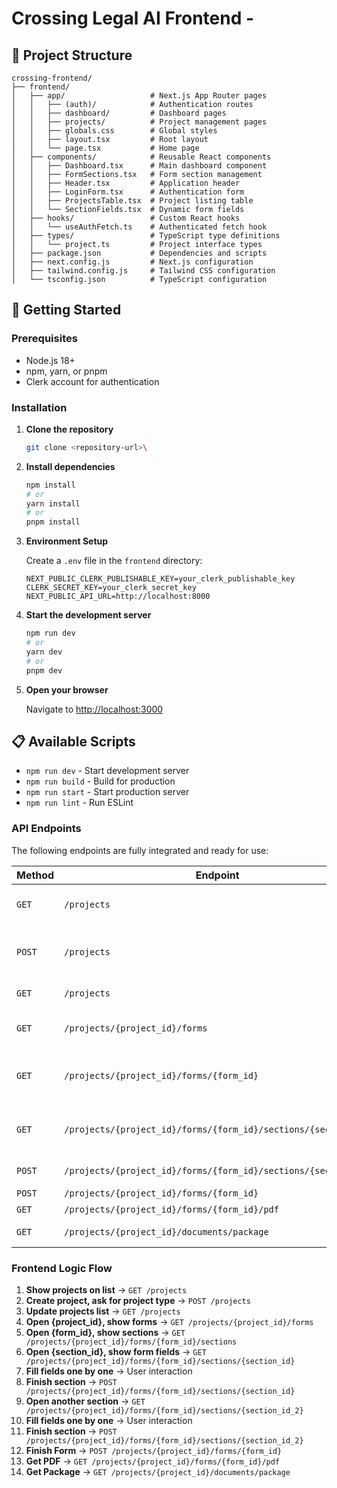 # Crossing Legal AI Frontend -

## 📁 Project Structure

```
crossing-frontend/
├── frontend/
│   ├── app/                   # Next.js App Router pages
│   │   ├── (auth)/            # Authentication routes
│   │   ├── dashboard/         # Dashboard pages
│   │   ├── projects/          # Project management pages
│   │   ├── globals.css        # Global styles
│   │   ├── layout.tsx         # Root layout
│   │   └── page.tsx           # Home page
│   ├── components/            # Reusable React components
│   │   ├── Dashboard.tsx      # Main dashboard component
│   │   ├── FormSections.tsx   # Form section management
│   │   ├── Header.tsx         # Application header
│   │   ├── LoginForm.tsx      # Authentication form
│   │   ├── ProjectsTable.tsx  # Project listing table
│   │   └── SectionFields.tsx  # Dynamic form fields
│   ├── hooks/                 # Custom React hooks
│   │   └── useAuthFetch.ts    # Authenticated fetch hook
│   ├── types/                 # TypeScript type definitions
│   │   └── project.ts         # Project interface types
│   ├── package.json           # Dependencies and scripts
│   ├── next.config.js         # Next.js configuration
│   ├── tailwind.config.js     # Tailwind CSS configuration
│   └── tsconfig.json          # TypeScript configuration
```

## 🚀 Getting Started

### Prerequisites

- Node.js 18+
- npm, yarn, or pnpm
- Clerk account for authentication

### Installation

1. **Clone the repository**

   ```bash
   git clone <repository-url>\
   ```

2. **Install dependencies**

   ```bash
   npm install
   # or
   yarn install
   # or
   pnpm install
   ```

3. **Environment Setup**

   Create a `.env` file in the `frontend` directory:

   ```env
   NEXT_PUBLIC_CLERK_PUBLISHABLE_KEY=your_clerk_publishable_key
   CLERK_SECRET_KEY=your_clerk_secret_key
   NEXT_PUBLIC_API_URL=http://localhost:8000
   ```

4. **Start the development server**

   ```bash
   npm run dev
   # or
   yarn dev
   # or
   pnpm dev
   ```

5. **Open your browser**

   Navigate to [http://localhost:3000](http://localhost:3000)

## 📋 Available Scripts

- `npm run dev` - Start development server
- `npm run build` - Build for production
- `npm run start` - Start production server
- `npm run lint` - Run ESLint

### API Endpoints

The following endpoints are fully integrated and ready for use:

| Method | Endpoint                                                       | Description                          |
| ------ | -------------------------------------------------------------- | ------------------------------------ |
| `GET`  | `/projects`                                                    | Show projects on list                |
| `POST` | `/projects`                                                    | Create project, ask for project type |
| `GET`  | `/projects`                                                    | Update projects list                 |
| `GET`  | `/projects/{project_id}/forms`                                 | Open {project_id}, show forms        |
| `GET`  | `/projects/{project_id}/forms/{form_id}`                       | Open {form_id}, show sections        |
| `GET`  | `/projects/{project_id}/forms/{form_id}/sections/{section_id}` | Open {section_id}, show form fields  |
| `POST` | `/projects/{project_id}/forms/{form_id}/sections/{section_id}` | Finish section                       |
| `POST` | `/projects/{project_id}/forms/{form_id}`                       | Finish Form                          |
| `GET`  | `/projects/{project_id}/forms/{form_id}/pdf`                   | Get PDF                              |
| `GET`  | `/projects/{project_id}/documents/package`                     | Get Package                          |

### Frontend Logic Flow

1. **Show projects on list** → `GET /projects`
2. **Create project, ask for project type** → `POST /projects`
3. **Update projects list** → `GET /projects`
4. **Open {project_id}, show forms** → `GET /projects/{project_id}/forms`
5. **Open {form_id}, show sections** → `GET /projects/{project_id}/forms/{form_id}/sections`
6. **Open {section_id}, show form fields** → `GET /projects/{project_id}/forms/{form_id}/sections/{section_id}`
7. **Fill fields one by one** → User interaction
8. **Finish section** → `POST /projects/{project_id}/forms/{form_id}/sections/{section_id}`
9. **Open another section** → `GET /projects/{project_id}/forms/{form_id}/sections/{section_id_2}`
10. **Fill fields one by one** → User interaction
11. **Finish section** → `POST /projects/{project_id}/forms/{form_id}/sections/{section_id_2}`
12. **Finish Form** → `POST /projects/{project_id}/forms/{form_id}`
13. **Get PDF** → `GET /projects/{project_id}/forms/{form_id}/pdf`
14. **Get Package** → `GET /projects/{project_id}/documents/package`
